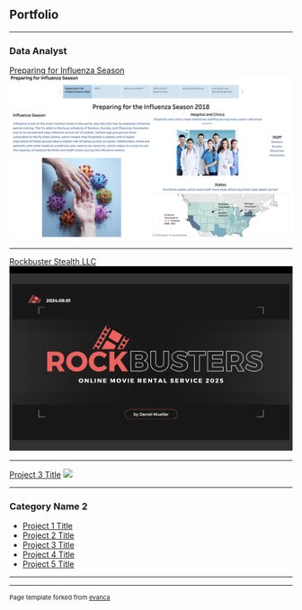 ## Portfolio

---

### Data Analyst

[Preparing for Influenza Season](https://public.tableau.com/shared/YQ6WCNN4P?:display_count=n&:origin=viz_share_link/)
<img src="images/Influenza Season_Project.png"/>

---
[Rockbuster Stealth LLC](pdf/Rock.pdf)
<img src="images/Rockbuster_Project.png"/>

---
[Project 3 Title](http://example.com/)
<img src="images/dummy_thumbnail.jpg?raw=true"/>

---

### Category Name 2

- [Project 1 Title](http://example.com/)
- [Project 2 Title](http://example.com/)
- [Project 3 Title](http://example.com/)
- [Project 4 Title](http://example.com/)
- [Project 5 Title](http://example.com/)

---




---
<p style="font-size:11px">Page template forked from <a href="https://github.com/evanca/quick-portfolio">evanca</a></p>
<!-- Remove above link if you don't want to attibute -->
